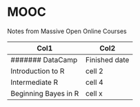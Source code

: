 # MOOC
Notes from Massive Open Online Courses

Col1 | Col2
------------ | -------------
####### DataCamp | Finished date
Introduction to R | cell 2
Intermediate R | cell 4
Beginning Bayes in R | cell x


